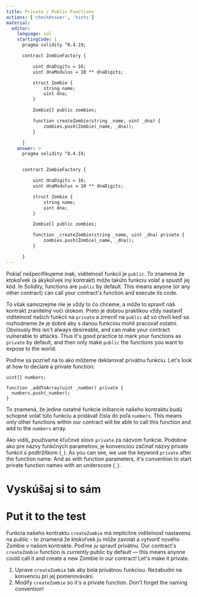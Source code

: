 ```yaml
---
title: Private / Public Functions
actions: ['checkAnswer', 'hints']
material:
  editor:
    language: sol
    startingCode: |
      pragma solidity ^0.4.19;

      contract ZombieFactory {

          uint dnaDigits = 16;
          uint dnaModulus = 10 ** dnaDigits;

          struct Zombie {
              string name;
              uint dna;
          }

          Zombie[] public zombies;

          function createZombie(string _name, uint _dna) {
              zombies.push(Zombie(_name, _dna));
          }

      }
    answer: >
      pragma solidity ^0.4.19;


      contract ZombieFactory {

          uint dnaDigits = 16;
          uint dnaModulus = 10 ** dnaDigits;

          struct Zombie {
              string name;
              uint dna;
          }

          Zombie[] public zombies;

          function _createZombie(string _name, uint _dna) private {
              zombies.push(Zombie(_name, _dna));
          }

      }
---
```


Pokiaľ nešpecifikujeme inak, viditelnosť funkcií je `public`. To znamená že ktokoľvek (a akýkoľvek iný kontrakt) môže takúto funkciu volať a spustiť jej kód.
In Solidity, functions are `public` by default. This means anyone (or any other contract) can call your contract's function and execute its code.

To však samozrejme nie je vždy to čo chceme, a môže to spraviť náš kontrakt zranitelný voči útokom. Preto je dobrou praktikou vždy nastaviť viditelnosť našich funkcii na `private` a zmeniť na `public` až vo chvíli keď sa rozhodneme že je dobré aby s danou funkciou mohli pracovať ostatní.
Obviously this isn't always desireable, and can make your contract vulnerable to attacks. Thus it's good practice to mark your functions as `private` by default, and then only make `public` the functions you want to expose to the world.

Poďme sa pozrieť na to ako môžeme deklarovať privátnu funkciu.
Let's look at how to declare a private function:

```
uint[] numbers;

function _addToArray(uint _number) private {
  numbers.push(_number);
}
```

To znamená, že jedine ostatné funkcie inštancie našeho kontraktu budú schopné volať túto funkciu a pridávať čísla do poľa `numbers`.
This means only other functions within our contract will be able to call this function and add to the `numbers` array.

Ako vidíš, používame kľučové slovo `private` za názvom funkcie. Podobne ako pre názvy funkčných parametrov, je konvenciou začínať názvy private funkcií s podtržítkom (`_`).
As you can see, we use the keyword `private` after the function name. And as with function parameters, it's convention to start private function names with an underscore (`_`).

# Vyskúšaj si to sám
# Put it to the test

Funkcia našeho kontraktu `createZombie` má implicitne viditelnosť nastavenú na public - to znamená že ktokoľvek ju môže zavolat a vytvoriť nového Zombie v našom kontrakte. Poďme ju spraviť privátnu.
Our contract's `createZombie` function is currently public by default — this means anyone could call it and create a new Zombie in our contract! Let's make it private.

1. Uprave `createZombie` tak aby bola privátnou funkciou. Nezabudni na konvenciu pri jej pomenovávání.
1. Modify `createZombie` so it's a private function. Don't forget the naming convention!
